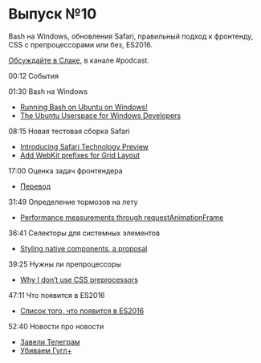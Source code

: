 # Выпуск №10

Bash на Windows, обновления Safari, правильный подход к фронтенду, CSS c препроцессорами или без, ES2016.

[Обсуждайте в Слаке](http://slack.web-standards.ru), в канале #​podcast.

00:12 События

01:30 Bash на Windows

- [Running Bash on Ubuntu on Windows!](https://channel9.msdn.com/Events/Build/2016/P488)
- [The Ubuntu Userspace for Windows Developers](http://blog.dustinkirkland.com/2016/03/ubuntu-on-windows.html)

08:15 Новая тестовая сборка Safari

- [Introducing Safari Technology Preview](https://webkit.org/blog/6017/introducing-safari-technology-preview/)
- [Add WebKit prefixes for Grid Layout](https://github.com/postcss/autoprefixer/issues/633)

17:00 Оценка задач фронтендера

- [Перевод](http://frontender.info/estimating-a-front-end-web-dev-job/)

31:49 Определение тормозов на лету

- [Performance measurements through requestAnimationFrame](http://www.quirksmode.org/blog/archives/2016/03/rafp_a_proposal.html)

36:41 Селекторы для системных элементов

- [Styling native components, a proposal](https://lists.w3.org/Archives/Public/www-style/2016Mar/0310.html)

39:25 Нужны ли препроцессоры

- [Why I don’t use CSS preprocessors](http://www.456bereastreet.com/archive/201603/why_i_dont_use_css_preprocessors/)

47:11 Что появится в ES2016

- [Список того, что появится в ES2016](http://frontender.info/ecmascript-2016/)

52:40 Новости про новости

- [Завели Телеграм](https://telegram.me/webstandards_ru)
- [Убиваем Гугл+](https://plus.google.com/+Web-standardsRu/posts)
